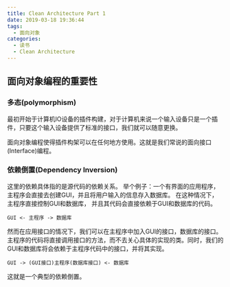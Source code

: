 ```yaml
---
title: Clean Architecture Part 1
date: 2019-03-18 19:36:44
tags:
  - 面向对象
categories:
  - 读书
  - Clean Architecture
---
```


## 面向对象编程的重要性

### 多态(polymorphism)

最初开始于计算机IO设备的插件构建，对于计算机来说一个输入设备只是一个插件，只要这个输入设备提供了标准的接口，我们就可以随意更换。

面向对象编程使得插件构架可以在任何地方使用。这就是我们常说的面向接口(Interface)编程。

### 依赖倒置(Dependency Inversion)

这里的依赖具体指的是源代码的依赖关系。
举个例子：一个有界面的应用程序，主程序会直接去创建GUI，并且将用户输入的信息存入数据库。 在这种情况下，主程序直接控制GUI和数据库， 并且其代码会直接依赖于GUI和数据库的代码。
```
GUI <- 主程序 -> 数据库
```

然而在应用接口的情况下，我们可以在主程序中加入GUI的接口，数据库的接口。主程序的代码将直接调用接口的方法，而不去关心具体的实现的类。同时，我们的GUI和数据库将会依赖于主程序代码中的接口，并将其实现。
```
GUI -> (GUI接口)主程序(数据库接口) <- 数据库
```

这就是一个典型的依赖倒置。